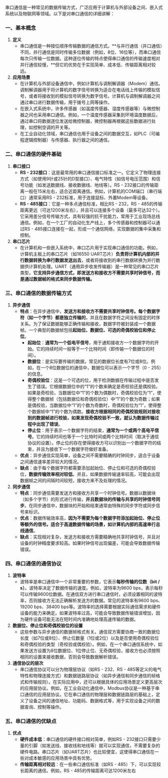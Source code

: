 串口通信是一种常见的数据传输方式，广泛应用于计算机与外部设备之间、嵌入式系统以及物联网等领域。以下是对串口通信的详细讲解：

### 一、基本概念
1. **定义**
   - 串口通信是一种按位顺序传输数据的通信方式。**与并行通信（并口通信）不同，并行通信是同时传输多位数据（例如，8位、16位等），而串口通信每次只传输一位数据。这种逐位传输的特点使得串口通信的传输速度相对并行通信较慢，**但它的优势在于实现简单、成本低、传输距离相对较远。
2. **应用场景**
   - 在计算机与外部设备通信中，例如计算机与调制解调器（Modem）通信。调制解调器用于将计算机的数字信号转换为适合在电话线上传输的模拟信号，或者将接收到的模拟信号转换为数字信号。计算机与调制解调器之间通过串口进行数据传输，用于拨号上网等操作。
   - 在嵌入式系统中，许多传感器（如温度传感器、湿度传感器等）与微控制器之间也采用串口通信。例如，一个温度传感器采集到环境温度数据后，通过串口将数据逐位发送给微控制器，微控制器再根据这些数据进行处理，如控制空调的开关等。
   - 在工业自动化领域，串口通信也用于设备之间的数据交互，如PLC（可编程逻辑控制器）与传感器、执行器之间的通信。

### 二、串口通信的硬件基础
1. **串口接口**
   - **RS - 232接口**：这是最常用的串口通信接口标准之一。它定义了物理连接方式（如使用9针或25针的D型接口）、电气特性（如信号电压范围）和信号功能（如发送数据线、接收数据线、地线等）。RS - 232接口的传输距离一般在15米左右，适合近距离通信。例如，计算机的COM端口（串行端口）通常采用RS - 232标准，用于连接鼠标、外置Modem等设备。
   - **RS - 485接口**：它是一种多点通信标准，相比RS - 232，RS - 485的传输距离更远（可达1200米左右），并且可以连接多个设备（最多可达32个）。它采用差分信号传输方式，具有较强的抗干扰能力，常用于工业现场总线通信。例如，在一个工厂的自动化生产线上，多个传感器和控制器可以通过RS - 485接口连接在一起，形成一个通信网络，实现数据的集中采集和控制。
2. **串口芯片**
   - 在计算机和一些嵌入系统中，串口芯片用于实现串口通信的功能。例如，计算机主板上的串口芯片（如16550 UART芯片）**负责将计算机内部的并行数据转换为串行数据发送出去**，或者将接收到的串行数据转换为并行数据供计算机处理。UART（通用异步收发传输器）是一种常见的串口芯片类型，**它支持异步通信方式，即发送方和接收方不需要共享时钟信号，而是通过数据帧的格式来同步数据传输。**

### 三、串口通信的数据传输方式
1. **异步通信**
   - **特点**：在异步通信中，**发送方和接收方不需要共享时钟信号。每个数据字符（如一个字节）都是独立传输的**，并且在数据字符之间没有固定的时序关系。为了保证数据能够正确传输和接收，数据字符被封装成一个数据帧。一个典型的数据帧包括**起始位、数据位、可选的奇偶校验位和停止位**。
     - **起始位**：**通常为一个低电平信号**，用于通知接收方一个数据字符的开始。它的持续时间一般等于一个比特时间（即传输一个数据位的时间）。
     - **数据位**：是实际要传输的数据，常见的数据位长度有7位或8位。例如，在一个8位数据位的通信中，数据位可以表示一个字节（0 - 255）的信息。
     - **奇偶校验位**：这是一个可选的位，用于检测数据在传输过程中是否发生了错误。它根据数据位中的“1”的个数来确定是奇校验还是偶校验。如果是奇校验，当数据位中“1”的个数为偶数时，奇偶校验位为“1”，使得整个数据帧（包括数据位和奇偶校验位）中“1”的个数为奇数；如果是偶校验，当数据位中“1”的个数为奇数时，奇偶校验位为“1”，使得整个数据帧中“1”的个数为偶数。**接收方根据相同的奇偶校验规则对接收到的数据帧进行校验，如果发现奇偶校验不一致，就认为数据传输过程中出现了错误**。
     - **停止位**：用于表示一个数据字符的结束，**通常为一个或两个高电平信号**。它的持续时间也等于一个比特时间或两个比特时间（取决于通信协议的设置）。停止位的存在使得接收方可以识别出一个数据字符的结束，并且为接收下一个数据字符做好准备。
   - **优点**：异步通信实现简单，设备之间不需要精确的时钟同步，适合于设备之间通信速率差异较大的情况。
   - **缺点**：由于每个数据字符都需要添加起始位、停止位和可选的奇偶校验位，**数据传输效率相对较低**。并且，如果数据传输速率较高，可能会出现数据帧之间的间隔时间较短，接收方来不及处理的情况。
2. **同步通信**
   - **特点**：同步通信需要发送方和接收方共享一个时钟信号。数据以数据块（如多个字节）的形式进行传输，**并且数据块的传输与共享的时钟信号同步**。在同步通信中，数据块的开始和结束通常由特殊的同步字符或同步信号来标识。
   - **优点**：数据传输效率高，**因为不需要为每个数据字符添加起始位、停止位等额外的信号。适合于高速数据传输的场景，如计算机内部的高速串行总线通信**。
   - **缺点**：实现相对复杂，发送方和接收方需要精确地共享时钟信号，并且对设备的时钟精度要求较高。如果时钟信号出现偏差，可能会导致数据传输错误。

### 四、串口通信的通信协议
1. **波特率**
   - 波特率是串口通信中一个非常重要的参数，它表示**每秒传输的位数（bit / s）**。波特率决定了数据传输的速度。例如，波特率为9600 bps，表示每秒可以传输9600位数据。在通信双方进行串口通信时，必须设置相同的波特率，否则接收方无法正确解析发送方的数据。常见的波特率有9600 bps、19200 bps、38400 bps等。波特率的选择需要根据实际通信需求和硬件设备的能力来确定。如果波特率过高，可能会导致数据传输错误增加，因为硬件设备可能无法在短时间内准确地处理高速传输的数据。
2. **数据位、停止位和奇偶校验位的设置**
   - 这些参数与异步通信的数据帧格式有关。通信双方需要协商一致的数据位长度（如7位或8位）、停止位数量（1位或2位）以及是否使用奇偶校验位和奇偶校验的类型（奇校验或偶校验）。例如，在一个串口通信系统中，如果发送方设置为8位数据位、1位停止位、无奇偶校验，接收方也必须按照相同的设置来接收数据，否则会导致数据解析错误。
3. **通信协议的层次**
   - 串口通信协议可以分为物理层协议（如RS - 232、RS - 485等定义的电气特性和物理连接方式）和数据链路层协议（如异步通信和同步通信的帧格式和传输规则）。在实际应用中，还可以根据具体的应用场景定义更高层次的应用层协议。例如，在工业自动化通信中，Modbus协议是一种基于串口通信的应用层协议。它在串口通信的物理层和数据链路层的基础上，定义了设备之间的通信地址、功能码、数据格式等，用于实现设备之间的数据查询、控制等操作。

### 五、串口通信的优缺点
1. **优点**
   - **硬件成本低**：串口通信的硬件接口相对简单，例如RS - 232接口只需要少量的引脚（如发送线、接收线和地线等）就可以实现通信，不需要复杂的硬件电路。串口芯片（如UART芯片）也比较便宜，这使得串口通信在一些对成本敏感的应用场景中具有优势。
   - **传输距离相对较远**：在一些串口通信标准（如RS - 485）下，可以实现较长距离的通信。例如，RS - 485的传输距离可达1200米左右